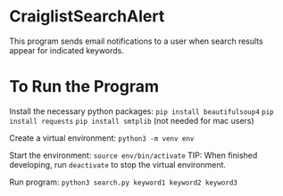 # CraiglistSearchAlert
This program sends email notifications to a user when search results appear for indicated keywords.

# To Run the Program
Install the necessary python packages:
  `pip install beautifulsoup4`
  `pip install requests`
  `pip install smtplib` (not needed for mac users)

Create a virtual environment:
  `python3 -m venv env`

Start the environment:
  `source env/bin/activate`
  TIP: When finished developing, run `deactivate` to stop the virtual environment.

Run program:
  `python3 search.py keyword1 keyword2 keyword3`
  
